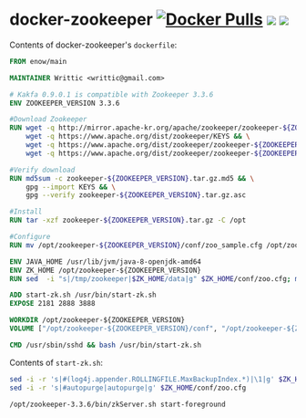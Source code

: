 docker-zookeeper [![Docker Pulls](https://img.shields.io/docker/pulls/enow/zookeeper.svg)](https://hub.docker.com/r/enow/zookeeper/) [![](https://images.microbadger.com/badges/image/enow/zookeeper.svg)](https://hub.docker.com/r/enow/zookeeper/) [![](https://images.microbadger.com/badges/version/enow/zookeeper.svg)](https://hub.docker.com/r/enow/zookeeper/)
================
Contents of docker-zookeeper's `dockerfile`:

```Dockerfile
FROM enow/main

MAINTAINER Writtic <writtic@gmail.com>

# Kakfa 0.9.0.1 is compatible with Zookeeper 3.3.6
ENV ZOOKEEPER_VERSION 3.3.6

#Download Zookeeper
RUN wget -q http://mirror.apache-kr.org/apache/zookeeper/zookeeper-${ZOOKEEPER_VERSION}/zookeeper-${ZOOKEEPER_VERSION}.tar.gz && \
    wget -q https://www.apache.org/dist/zookeeper/KEYS && \
    wget -q https://www.apache.org/dist/zookeeper/zookeeper-${ZOOKEEPER_VERSION}/zookeeper-${ZOOKEEPER_VERSION}.tar.gz.asc && \
    wget -q https://www.apache.org/dist/zookeeper/zookeeper-${ZOOKEEPER_VERSION}/zookeeper-${ZOOKEEPER_VERSION}.tar.gz.md5

#Verify download
RUN md5sum -c zookeeper-${ZOOKEEPER_VERSION}.tar.gz.md5 && \
    gpg --import KEYS && \
    gpg --verify zookeeper-${ZOOKEEPER_VERSION}.tar.gz.asc

#Install
RUN tar -xzf zookeeper-${ZOOKEEPER_VERSION}.tar.gz -C /opt

#Configure
RUN mv /opt/zookeeper-${ZOOKEEPER_VERSION}/conf/zoo_sample.cfg /opt/zookeeper-${ZOOKEEPER_VERSION}/conf/zoo.cfg

ENV JAVA_HOME /usr/lib/jvm/java-8-openjdk-amd64
ENV ZK_HOME /opt/zookeeper-${ZOOKEEPER_VERSION}
RUN sed  -i "s|/tmp/zookeeper|$ZK_HOME/data|g" $ZK_HOME/conf/zoo.cfg; mkdir $ZK_HOME/data

ADD start-zk.sh /usr/bin/start-zk.sh
EXPOSE 2181 2888 3888

WORKDIR /opt/zookeeper-${ZOOKEEPER_VERSION}
VOLUME ["/opt/zookeeper-${ZOOKEEPER_VERSION}/conf", "/opt/zookeeper-${ZOOKEEPER_VERSION}/data"]

CMD /usr/sbin/sshd && bash /usr/bin/start-zk.sh
```

Contents of `start-zk.sh`:
```bash
sed -i -r 's|#(log4j.appender.ROLLINGFILE.MaxBackupIndex.*)|\1|g' $ZK_HOME/conf/log4j.properties
sed -i -r 's|#autopurge|autopurge|g' $ZK_HOME/conf/zoo.cfg

/opt/zookeeper-3.3.6/bin/zkServer.sh start-foreground
```
